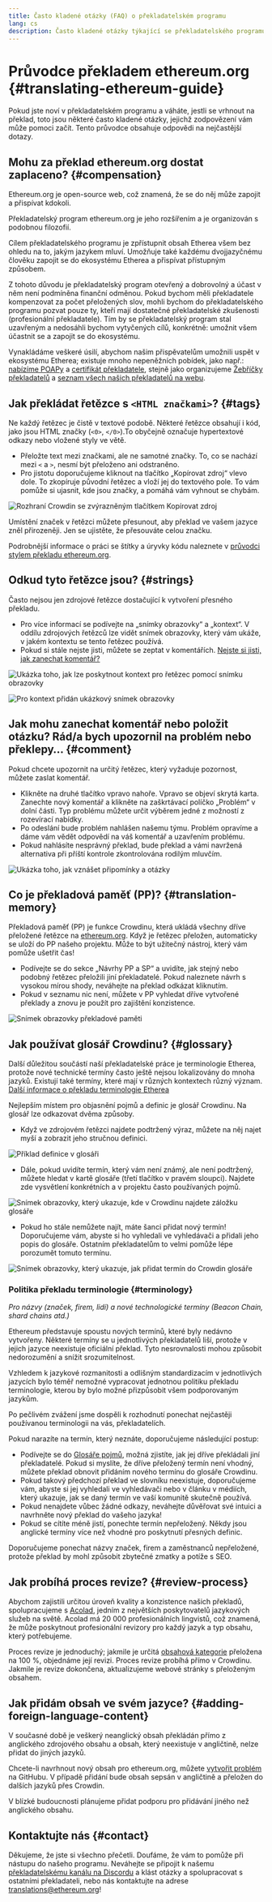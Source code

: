 ```yaml
---
title: Často kladené otázky (FAQ) o překladatelském programu
lang: cs
description: Často kladené otázky týkající se překladatelského programu stránky ethereum.org
---
```


# Průvodce překladem ethereum.org {#translating-ethereum-guide}

Pokud jste noví v překladatelském programu a váháte, jestli se vrhnout na překlad, toto jsou některé často kladené otázky, jejichž zodpovězení vám může pomoci začít. Tento průvodce obsahuje odpovědi na nejčastější dotazy.

## Mohu za překlad ethereum.org dostat zaplaceno? {#compensation}

Ethereum.org je open-source web, což znamená, že se do něj může zapojit a přispívat kdokoli.

Překladatelský program ethereum.org je jeho rozšířením a je organizován s podobnou filozofií.

Cílem překladatelského programu je zpřístupnit obsah Etherea všem bez ohledu na to, jakým jazykem mluví. Umožňuje také každému dvojjazyčnému člověku zapojit se do ekosystému Etherea a přispívat přístupným způsobem.

Z tohoto důvodu je překladatelský program otevřený a dobrovolný a účast v něm není podmíněna finanční odměnou. Pokud bychom měli překladatele kompenzovat za počet přeložených slov, mohli bychom do překladatelského programu pozvat pouze ty, kteří mají dostatečné překladatelské zkušenosti (profesionální překladatele). Tím by se překladatelský program stal uzavřeným a nedosáhli bychom vytyčených cílů, konkrétně: umožnit všem účastnit se a zapojit se do ekosystému.

Vynakládáme veškeré úsilí, abychom našim přispěvatelům umožnili uspět v ekosystému Etherea; existuje mnoho nepeněžních pobídek, jako např.: [nabízíme POAPy](/contributing/translation-program/acknowledgements/#poap) a [certifikát překladatele](/contributing/translation-program/acknowledgements/#certificate), stejně jako organizujeme [Žebříčky překladatelů](/contributing/translation-program/acknowledgements/) a [seznam všech našich překladatelů na webu](/contributing/translation-program/contributors/).

## Jak překládat řetězce s `<HTML značkami>`? {#tags}

Ne každý řetězec je čistě v textové podobě. Některé řetězce obsahují i kód, jako jsou HTML značky (`<0>`, `</0>`).To obyčejně označuje hypertextové odkazy nebo vložené styly ve větě.

- Přeložte text mezi značkami, ale ne samotné značky. To, co se nachází mezi `<` a `>`, nesmí být přeloženo ani odstraněno.
- Pro jistotu doporučujeme kliknout na tlačítko „Kopírovat zdroj“ vlevo dole. To zkopíruje původní řetězec a vloží jej do textového pole. To vám pomůže si ujasnit, kde jsou značky, a pomáhá vám vyhnout se chybám.

![Rozhraní Crowdin se zvýrazněným tlačítkem Kopírovat zdroj](./html-tag-strings.png)

Umístění značek v řetězci můžete přesunout, aby překlad ve vašem jazyce zněl přirozeněji. Jen se ujistěte, že přesouváte celou značku.

Podrobnější informace o práci se štítky a úryvky kódu naleznete v [průvodci stylem překladu ethereum.org](/contributing/translation-program/translators-guide/#dealing-with-tags).

## Odkud tyto řetězce jsou? {#strings}

Často nejsou jen zdrojové řetězce dostačující k vytvoření přesného překladu.

- Pro více informací se podívejte na „snímky obrazovky“ a „kontext“. V oddílu zdrojových řetězců lze vidět snímek obrazovky, který vám ukáže, v jakém kontextu se tento řetězec používá.
- Pokud si stále nejste jisti, můžete se zeptat v komentářích. [Nejste si jisti, jak zanechat komentář?](#comment)

![Ukázka toho, jak lze poskytnout kontext pro řetězec pomocí snímku obrazovky](./source-string.png)

![Pro kontext přidán ukázkový snímek obrazovky](./source-string-2.png)

## Jak mohu zanechat komentář nebo položit otázku? Rád/a bych upozornil na problém nebo překlepy… {#comment}

Pokud chcete upozornit na určitý řetězec, který vyžaduje pozornost, můžete zaslat komentář.

- Klikněte na druhé tlačítko vpravo nahoře. Vpravo se objeví skrytá karta. Zanechte nový komentář a klikněte na zaškrtávací políčko „Problém“ v dolní části. Typ problému můžete určit výběrem jedné z možností z rozevírací nabídky.
- Po odeslání bude problém nahlášen našemu týmu. Problém opravíme a dáme vám vědět odpovědí na váš komentář a uzavřením problému.
- Pokud nahlásíte nesprávný překlad, bude překlad a vámi navržená alternativa při příští kontrole zkontrolována rodilým mluvčím.

![Ukázka toho, jak vznášet připomínky a otázky](./comment-issue.png)

## Co je překladová paměť (PP)? {#translation-memory}

Překladová paměť (PP) je funkce Crowdinu, která ukládá všechny dříve přeložené řetězce na [ethereum.org](http://ethereum.org/). Když je řetězec přeložen, automaticky se uloží do PP našeho projektu. Může to být užitečný nástroj, který vám pomůže ušetřit čas!

- Podívejte se do sekce „Návrhy PP a SP“ a uvidíte, jak stejný nebo podobný řetězec přeložili jiní překladatelé. Pokud naleznete návrh s vysokou mírou shody, neváhejte na překlad odkázat kliknutím.
- Pokud v seznamu nic není, můžete v PP vyhledat dříve vytvořené překlady a znovu je použít pro zajištění konzistence.

![Snímek obrazovky překladové paměti](./translation-memory.png)

## Jak používat glosář Crowdinu? {#glossary}

Další důležitou součástí naší překladatelské práce je terminologie Etherea, protože nové technické termíny často ještě nejsou lokalizovány do mnoha jazyků. Existují také termíny, které mají v různých kontextech různý význam. [Další informace o překladu terminologie Etherea](#terminology)

Nejlepším místem pro objasnění pojmů a definic je glosář Crowdinu. Na glosář lze odkazovat dvěma způsoby.

- Když ve zdrojovém řetězci najdete podtržený výraz, můžete na něj najet myší a zobrazit jeho stručnou definici.

![Příklad definice v glosáři](./glossary-definition.png)

- Dále, pokud uvidíte termín, který vám není známý, ale není podtržený, můžete hledat v kartě glosáře (třetí tlačítko v pravém sloupci). Najdete zde vysvětlení konkrétních a v projektu často používaných pojmů.

![Snímek obrazovky, který ukazuje, kde v Crowdinu najdete záložku glosáře](./glossary-tab.png)

- Pokud ho stále nemůžete najít, máte šanci přidat nový termín! Doporučujeme vám, abyste si ho vyhledali ve vyhledávači a přidali jeho popis do glosáře. Ostatním překladatelům to velmi pomůže lépe porozumět tomuto termínu.

![Snímek obrazovky, který ukazuje, jak přidat termín do Crowdin glosáře](./add-glossary-term.png)

### Politika překladu terminologie {#terminology}

_Pro názvy (značek, firem, lidí) a nové technologické termíny (Beacon Chain, shard chains atd.)_

Ethereum představuje spoustu nových termínů, které byly nedávno vytvořeny. Některé termíny se u jednotlivých překladatelů liší, protože v jejich jazyce neexistuje oficiální překlad. Tyto nesrovnalosti mohou způsobit nedorozumění a snížit srozumitelnost.

Vzhledem k jazykové rozmanitosti a odlišným standardizacím v jednotlivých jazycích bylo téměř nemožné vypracovat jednotnou politiku překladu terminologie, kterou by bylo možné přizpůsobit všem podporovaným jazykům.

Po pečlivém zvážení jsme dospěli k rozhodnutí ponechat nejčastěji používanou terminologii na vás, překladatelích.

Pokud narazíte na termín, který neznáte, doporučujeme následující postup:

- Podívejte se do [Glosáře pojmů](#glossary), možná zjistíte, jak jej dříve překládali jiní překladatelé. Pokud si myslíte, že dříve přeložený termín není vhodný, můžete překlad obnovit přidáním nového termínu do glosáře Crowdinu.
- Pokud takový předchozí překlad ve slovníku neexistuje, doporučujeme vám, abyste si jej vyhledali ve vyhledávači nebo v článku v médiích, který ukazuje, jak se daný termín ve vaší komunitě skutečně používá.
- Pokud nenajdete vůbec žádné odkazy, neváhejte důvěřovat své intuici a navrhněte nový překlad do vašeho jazyka!
- Pokud se cítíte méně jistí, ponechte termín nepřeložený. Někdy jsou anglické termíny více než vhodné pro poskytnutí přesných definic.

Doporučujeme ponechat názvy značek, firem a zaměstnanců nepřeložené, protože překlad by mohl způsobit zbytečné zmatky a potíže s SEO.

## Jak probíhá proces revize? {#review-process}

Abychom zajistili určitou úroveň kvality a konzistence našich překladů, spolupracujeme s [Acolad](https://www.acolad.com/), jedním z největších poskytovatelů jazykových služeb na světě. Acolad má 20 000 profesionálních lingvistů, což znamená, že může poskytnout profesionální revizory pro každý jazyk a typ obsahu, který potřebujeme.

Proces revize je jednoduchý; jakmile je určitá [obsahová kategorie](/contributing/translation-program/content-buckets) přeložena na 100 %, objednáme její revizi. Proces revize probíhá přímo v Crowdinu. Jakmile je revize dokončena, aktualizujeme webové stránky s přeloženým obsahem.

## Jak přidám obsah ve svém jazyce? {#adding-foreign-language-content}

V současné době je veškerý neanglický obsah překládán přímo z anglického zdrojového obsahu a obsah, který neexistuje v angličtině, nelze přidat do jiných jazyků.

Chcete-li navrhnout nový obsah pro ethereum.org, můžete [vytvořit problém](https://github.com/ethereum/ethereum-org-website/issues) na GitHubu. V případě přidání bude obsah sepsán v angličtině a přeložen do dalších jazyků přes Crowdin.

V blízké budoucnosti plánujeme přidat podporu pro přidávání jiného než anglického obsahu.

## Kontaktujte nás {#contact}

Děkujeme, že jste si všechno přečetli. Doufáme, že vám to pomůže při nástupu do našeho programu. Neváhejte se připojit k našemu [překladatelskému kanálu na Discordu](https://discord.gg/ethereum-org) a klást otázky a spolupracovat s ostatními překladateli, nebo nás kontaktujte na adrese translations@ethereum.org!
